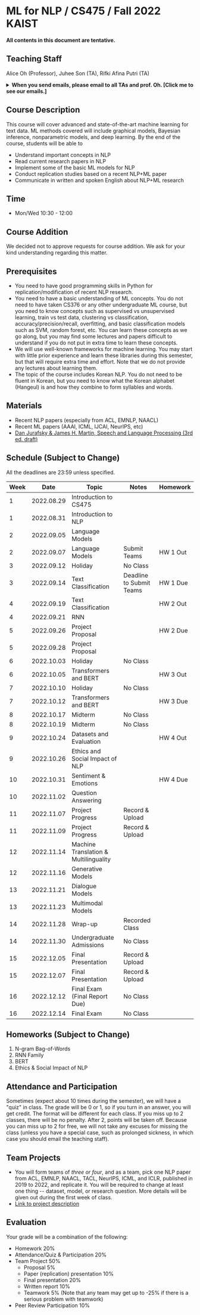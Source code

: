# ML for NLP / CS475 / Fall 2022 KAIST

**All contents in this document are tentative.**

## Teaching Staff

Alice Oh (Professor), Juhee Son (TA), Rifki Afina Putri (TA)

<details>
<summary><strong>When you send emails, please email to all TAs and prof. Oh. [Click me to see our emails.]</strong></summary>

<p><code>alice.oh@kaist.edu, sjh5665@kaist.ac.kr, rifkiaputri@kaist.ac.kr</code></p>

<p><i>And put "CS475" to the title. (e.g., [CS475] Do we have a class on thanksgiving day?)</i></p>

</details>

## Course Description

This course will cover advanced and state-of-the-art machine learning for text data. ML methods covered will include graphical models, Bayesian inference, nonparametric models, and deep learning. By the end of the course, students will be able to

- Understand important concepts in NLP
- Read current research papers in NLP
- Implement some of the basic ML models for NLP
- Conduct replication studies based on a recent NLP+ML paper
- Communicate in written and spoken English about NLP+ML research

## Time
- Mon/Wed 10:30 - 12:00

## Course Addition
We decided not to approve requests for course addition. We ask for your kind understanding regarding this matter.

## Prerequisites  

- You need to have good programming skills in Python for replication/modification of recent NLP research.
- You need to have a basic understanding of ML concepts. You do not need to have taken CS376 or any other undergraduate ML course, but you need to know concepts such as supervised vs unsupervised learning, train vs test data, clustering vs classification, accuracy/precision/recall, overfitting, and basic classification models such as SVM, random forest, etc. You can learn these concepts as we go along, but you may find some lectures and papers difficult to understand if you do not put in extra time to learn these concepts.
- We will use well-known frameworks for machine learning. You may start with little prior experience and learn these libraries during this semester, but that will require extra time and effort. Note that we do not provide any lectures about learning them.
- The topic of the course includes Korean NLP. You do not need to be fluent in Korean, but you need to know what the Korean alphabet (Hangeul) is and how they combine to form syllables and words.

## Materials

- Recent NLP papers (especially from ACL, EMNLP, NAACL)
- Recent ML papers (AAAI, ICML, IJCAI, NeurIPS, etc)
- [Dan Jurafsky & James H. Martin, Speech and Language Processing (3rd ed. draft)](https://web.stanford.edu/~jurafsky/slp3/)

## Schedule (Subject to Change)

All the deadlines are 23:59 unless specified.

| Week | Date       | Topic                                 | Notes                    | Homework             |
|------|------------|---------------------------------------|--------------------------|----------------------|
|    1 | 2022.08.29 | Introduction to CS475                 |                          |                      |
|    1 | 2022.08.31 | Introduction to NLP                   |                          |                      |
|    2 | 2022.09.05 | Language Models                       |                          |                      |
|    2 | 2022.09.07 | Language Models                       | Submit Teams             | HW 1 Out             |
|    3 | 2022.09.12 | Holiday                               | No Class                 |                      |
|    3 | 2022.09.14 | Text Classification                   | Deadline to Submit Teams | HW 1 Due             |
|    4 | 2022.09.19 | Text Classification                   |                          | HW 2 Out             |
|    4 | 2022.09.21 | RNN                                   |                          |                      |
|    5 | 2022.09.26 | Project Proposal                      |                          | HW 2 Due             |
|    5 | 2022.09.28 | Project Proposal                      |                          |                      |
|    6 | 2022.10.03 | Holiday                               | No Class                 |                      |
|    6 | 2022.10.05 | Transformers and BERT                 |                          | HW 3 Out             |
|    7 | 2022.10.10 | Holiday                               | No Class                 |                      |
|    7 | 2022.10.12 | Transformers and BERT                 |                          | HW 3 Due             |
|    8 | 2022.10.17 | Midterm                               | No Class                 |                      |
|    8 | 2022.10.19 | Midterm                               | No Class                 |                      |
|    9 | 2022.10.24 | Datasets and Evaluation               |                          | HW 4 Out             |
|    9 | 2022.10.26 | Ethics and Social Impact of NLP       |                          |                      |
|   10 | 2022.10.31 | Sentiment & Emotions                  |                          | HW 4 Due             |
|   10 | 2022.11.02 | Question Answering                    |                          |                      |
|   11 | 2022.11.07 | Project Progress                      | Record & Upload          |                      |
|   11 | 2022.11.09 | Project Progress                      | Record & Upload          |                      |
|   12 | 2022.11.14 | Machine Translation & Multilinguality |                          |                      |
|   12 | 2022.11.16 | Generative Models                     |                          |                      |
|   13 | 2022.11.21 | Dialogue Models                       |                          |                      |
|   13 | 2022.11.23 | Multimodal Models                     |                          |                      |
|   14 | 2022.11.28 | Wrap-up                               | Recorded Class           |                      |
|   14 | 2022.11.30 | Undergraduate Admissions              | No Class                 |                      |
|   15 | 2022.12.05 | Final Presentation                    | Record & Upload          |                      |
|   15 | 2022.12.07 | Final Presentation                    | Record & Upload          |                      |
|   16 | 2022.12.12 | Final Exam (Final Report Due)         | No Class                 |                      |
|   16 | 2022.12.14 | Final Exam                            | No Class                 |                      |

## Homeworks (Subject to Change)
1. N-gram Bag-of-Words
2. RNN Family
3. BERT
4. Ethics & Social Impact of NLP

## Attendance and Participation
Sometimes (expect about 10 times during the semester), we will have a "quiz" in class. The grade will be 0 or 1, so if you turn in an answer, you will get credit. The format will be different for each class. If you miss up to 2 classes, there will be no penalty. After 2, points will be taken off. Because you can miss up to 2 for free, we will not take any excuses for missing the class (unless you have a special case, such as prolonged sickness, in which case you should email the teaching staff).

## Team Projects

- You will form teams of *three or four*, and as a team, pick one NLP paper from ACL, EMNLP, NAACL, TACL, NeurIPS, ICML, and ICLR, published in 2019 to 2022, and replicate it. You will be required to change at least one thing -- dataset, model, or research question. More details will be given out during the first week of class.
- [Link to project description](https://uilab-kaist.github.io/cs475-mlnlp-fall-2022/project)

## Evaluation
Your grade will be a combination of the following:

- Homework 20%
- Attendance/Quiz & Participation 20%
- Team Project 50% 
  - Proposal 5%
  - Paper (replication) presentation 10%
  - Final presentation 20%
  - Written report 10%
  - Teamwork 5% (Note that any team may get up to -25% if there is a serious problem with teamwork)
- Peer Review Participation 10%

